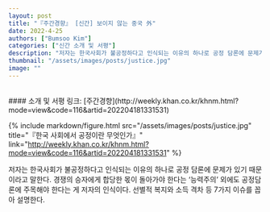 ```yaml
---
layout: post
title: "『주간경향』 [신간] 보이지 않는 중국 外"
date: 2022-4-25
authors: ["Bumsoo Kim"]
categories: ["신간 소개 및 서평"]
description: "저자는 한국사회가 불공정하다고 인식되는 이유의 하나로 공정 담론에 문제가 있기 때문이라고 말한다. 경쟁의 승자에게 합당한 몫이 돌아가야 한다는 ‘능력주의’ 외에도 공정담론에 주목해야 한다는 게 저자의 인식이다. 선별적 복지와 소득 격차 등 7가지 이슈를 꼽아 설명한다."
thumbnail: "/assets/images/posts/justice.jpg"
image: ""
---
```


<br>
#### 소개 및 서평 링크: [주간경향](http://weekly.khan.co.kr/khnm.html?mode=view&code=116&artid=202204181331531)

{% include markdown/figure.html src="/assets/images/posts/justice.jpg" title="『한국 사회에서 공정이란 무엇인가』" link="http://weekly.khan.co.kr/khnm.html?mode=view&code=116&artid=202204181331531" %}

저자는 한국사회가 불공정하다고 인식되는 이유의 하나로 공정 담론에 문제가 있기 때문이라고 말한다. 경쟁의 승자에게 합당한 몫이 돌아가야 한다는 ‘능력주의’ 외에도 공정담론에 주목해야 한다는 게 저자의 인식이다. 선별적 복지와 소득 격차 등 7가지 이슈를 꼽아 설명한다.

<br>
